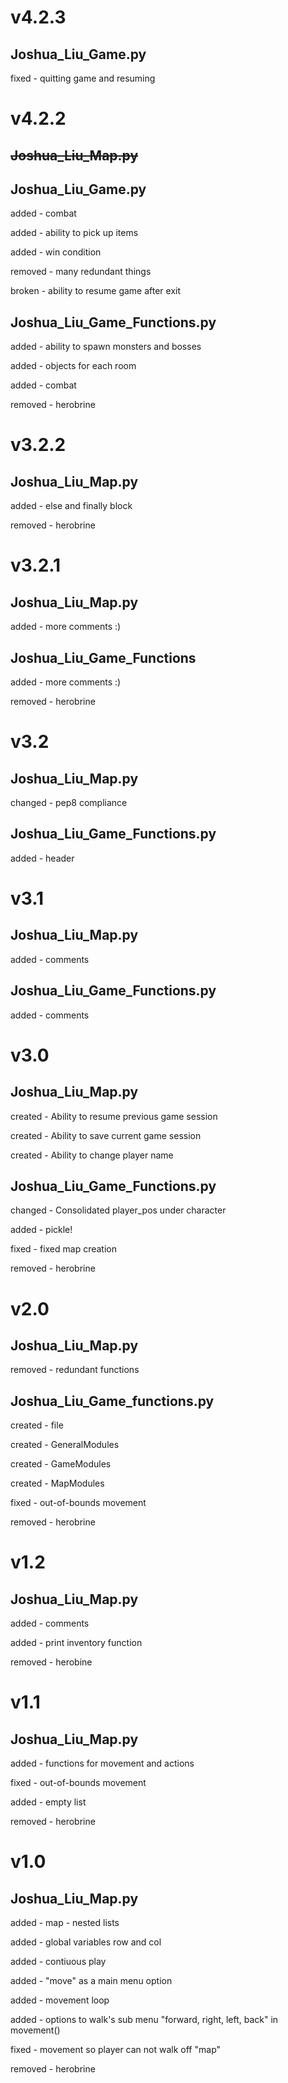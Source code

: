v4.2.3
=
Joshua_Liu_Game.py
-
fixed - quitting game and resuming

v4.2.2
=
~~Joshua_Liu_Map.py~~
-
Joshua_Liu_Game.py
-
added - combat

added - ability to pick up items

added - win condition

removed - many redundant things

broken - ability to resume game after exit

Joshua_Liu_Game_Functions.py
-
added - ability to spawn monsters and bosses

added - objects for each room

added - combat

removed - herobrine


v3.2.2
=
Joshua_Liu_Map.py
-
added - else and finally block

removed - herobrine

v3.2.1
=
Joshua_Liu_Map.py
-
added - more comments :)

Joshua_Liu_Game_Functions
-
added - more comments :)

removed - herobrine

v3.2
=
Joshua_Liu_Map.py
-
changed - pep8 compliance

Joshua_Liu_Game_Functions.py
-
added - header

v3.1
=
Joshua_Liu_Map.py
-
added - comments

Joshua_Liu_Game_Functions.py
-
added - comments

v3.0
=
Joshua_Liu_Map.py
-
created - Ability to resume previous game session

created - Ability to save current game session

created - Ability to change player name

Joshua_Liu_Game_Functions.py
-
changed - Consolidated player_pos under character

added - pickle!

fixed - fixed map creation

removed - herobrine

v2.0
=
Joshua_Liu_Map.py
-
removed - redundant functions

Joshua_Liu_Game_functions.py
-
created - file

created - GeneralModules 

created - GameModules

created - MapModules

fixed - out-of-bounds movement

removed - herobrine


v1.2
=
Joshua_Liu_Map.py
-
added - comments

added - print inventory function

removed - herobine


v1.1
=
Joshua_Liu_Map.py
-
added - functions for movement and actions

fixed - out-of-bounds movement

added - empty list

removed - herobrine


v1.0
=
Joshua_Liu_Map.py
-
added - map - nested lists

added - global variables row and col

added - contiuous play

added - "move" as a main menu option

added - movement loop

added - options to walk's sub menu "forward, right, left, back" in movement()

fixed - movement so player can not walk off "map"

removed - herobrine